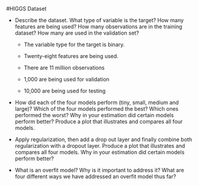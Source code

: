 #HIGGS Dataset 
- Describe the dataset. What type of variable is the target? How many features are being used? How many observations are in the training dataset? How many are used in the validation set?
    - The variable type for the target is binary. 
      
  - Twenty-eight features are being used. 
    
  - There are 11 million observations 
    
  - 1,000 are being used for validation 
    
  - 10,000 are being used for testing

- How did each of the four models perform (tiny, small, medium and large)? Which of the four models performed the best? Which ones performed the worst? Why in your estimation did certain models perform better? Produce a plot that illustrates and compares all four models.
- Apply regularization, then add a drop out layer and finally combine both regularization with a dropout layer. Produce a plot that illustrates and compares all four models. Why in your estimation did certain models perform better?
- What is an overfit model? Why is it important to address it? What are four different ways we have addressed an overfit model thus far?